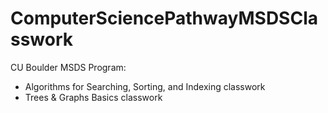 # ComputerSciencePathwayMSDSClasswork
CU Boulder MSDS Program: 
- Algorithms for Searching, Sorting, and Indexing classwork
- Trees & Graphs Basics classwork
